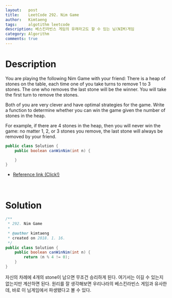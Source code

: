 ```yaml
---
layout:   post
title:    LeetCode 292. Nim Game
author:   Kimtaeng
tags: 	  algotithm leetcode
description: 베스킨라빈스 게임의 유래라고도 할 수 있는 님(NIM)게임
category: Algorithm
comments: true
---
```


# Description
You are playing the following Nim Game with your friend: There is a heap of stones on the table, each time one of you
take turns to remove 1 to 3 stones. The one who removes the last stone will be the winner. You will take the first turn
to remove the stones.

Both of you are very clever and have optimal strategies for the game. Write a function to determine whether you can win
the game given the number of stones in the heap.

For example, if there are 4 stones in the heap, then you will never win the game: no matter 1, 2, or 3 stones
you remove, the last stone will always be removed by your friend.

```java
public class Solution {
    public boolean canWinNim(int n) {

    }
}
```

- <a href="https://leetcode.com/problems/nim-game/description/"
target="_blank" rel="nofllow">Reference link (Click!)</a>

<br/>

# Solution
```java
/**
 * 292. Nim Game
 *
 * @author kimtaeng
 * created on 2018. 1. 16.
 */
public class Solution {
    public boolean canWinNim(int n) {
        return (n % 4 != 0);
    }
}
```

자신의 차례에 4개의 stone이 남으면 무조건 승리하게 된다. 여기서는 이길 수 있는지 없는지만 계산하면 된다.
원리를 잘 생각해보면 우리나라의 베스킨라빈스 게임과 유사한데, 바로 이 님게임에서 파생됐다고 볼 수 있다.